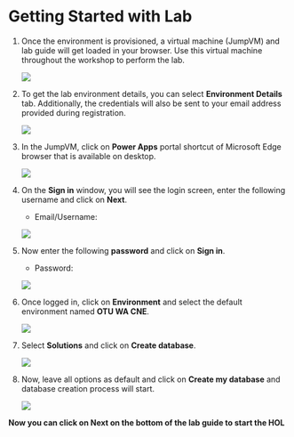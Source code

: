 # Getting Started with Lab


1. Once the environment is provisioned, a virtual machine (JumpVM) and lab guide will get loaded in your browser. Use this virtual machine throughout the workshop to perform the lab.

    ![](../images/M01/getstart-vm.png)

2. To get the lab environment details, you can select **Environment Details** tab. Additionally, the credentials will also be sent to your email address provided during registration.

    ![](../images/M01/getstart-env.png)

3. In the JumpVM, click on **Power Apps** portal shortcut of Microsoft Edge browser that is available on desktop.

    ![](../images/M01/getstart-pp.png)

4. On the **Sign in** window, you will see the login screen, enter the following username  and click on **Next**.

   * Email/Username: <inject key="AzureAdUserEmail"></inject>

   ![](../images/M01/sign-in.png)

5. Now enter the following **password**  and click on **Sign in**. 

    * Password: <inject key="AzureAdUserPassword"></inject>
  
    ![](../images/M01/password.png)

6.  Once logged in, click on **Environment** and select the default environment named **OTU WA CNE<inject key="Deployment ID" enableCopy="false" />**.

    ![](../images/M01/otu-env.png)

7. Select **Solutions** and click on **Create database**.

    ![](../images/M01/solution.png)

8. Now, leave all options as default and click on **Create my database** and database creation process will start.
 
    ![](../images/M01/database.png)


**Now you can click on **Next** on the bottom of the lab guide to start the HOL**
